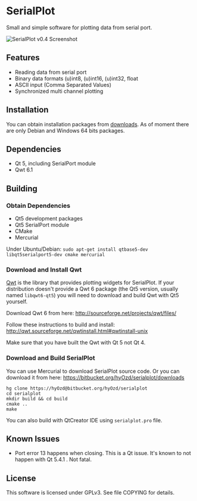 # SerialPlot

Small and simple software for plotting data from serial port.

![SerialPlot v0.4 Screenshot](http://i.imgur.com/Wb53LRt.png)

## Features
* Reading data from serial port
* Binary data formats (u)int8, (u)int16, (u)int32, float
* ASCII input (Comma Separated Values)
* Synchronized multi channel plotting

## Installation

You can obtain installation packages from
[downloads](https://bitbucket.org/hyOzd/serialplot/downloads). As of
moment there are only Debian and Windows 64 bits packages.

## Dependencies
- Qt 5, including SerialPort module
- Qwt 6.1

## Building

### Obtain Dependencies

- Qt5 development packages
- Qt5 SerialPort module
- CMake
- Mercurial

Under Ubuntu/Debian:
```sudo apt-get install qtbase5-dev libqt5serialport5-dev cmake mercurial```

### Download and Install Qwt

[Qwt](http://qwt.sourceforge.net) is the library that provides
plotting widgets for SerialPlot. If your distribution doesn't provide
a Qwt 6 package (the Qt5 version, usually named `libqwt6-qt5`) you
will need to download and build Qwt with Qt5 yourself.

Download Qwt 6 from here: http://sourceforge.net/projects/qwt/files/

Follow these instructions to build and install:
http://qwt.sourceforge.net/qwtinstall.html#qwtinstall-unix

Make sure that you have built the Qwt with Qt 5 not Qt 4.

### Download and Build SerialPlot

You can use Mercurial to download SerialPlot source code. Or you can
download it from here:
https://bitbucket.org/hyOzd/serialplot/downloads

    hg clone https://hyOzd@bitbucket.org/hyOzd/serialplot
    cd serialplot
    mkdir build && cd build
    cmake ..
    make

You can also build with QtCreator IDE using `serialplot.pro` file.

## Known Issues
- Port error 13 happens when closing. This is a Qt issue. It's known
  to not happen with Qt 5.4.1 . Not fatal.

## License
This software is licensed under GPLv3. See file COPYING for details.
